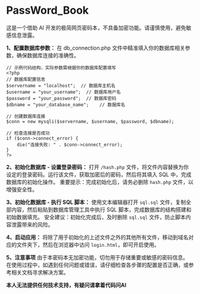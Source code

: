 # PassWord_Book
这是一个借助 AI 开发的极简网页密码本，不具备加密功能。请谨慎使用，避免敏感信息泄露。

**1、配置数据库参数：** 在 db_connection.php 文件中精准填入你的数据库相关参数，确保数据库连接的准确性。
```
// 示例代码结构，实际参数需根据你的数据库配置填写
<?php
// 数据库配置信息
$servername = "localhost";  // 数据库主机名
$username = "your_username";  // 数据库用户名
$password = "your_password";  // 数据库密码
$dbname = "your_database_name";    // 数据库名

// 创建数据库连接
$conn = new mysqli($servername, $username, $password, $dbname);

// 检查连接是否成功
if ($conn->connect_error) {
    die("连接失败: " . $conn->connect_error);
}
?>
```
**2、初始化数据库 - 设置登录密码：**
打开 `/hash.php` 文件，将文件内容替换为你设定的登录密码。运行该文件，获取加密后的密码，然后将其填入 SQL 中，完成数据库的初始化操作。
重要提示：完成初始化后，请务必删除 `hash.php` 文件，以增强安全性。

**3、初始化数据库 - 执行 SQL 脚本：**
使用文本编辑器打开 `sql.sql` 文件，复制全部内容，然后粘贴到数据库管理工具中执行 SQL 脚本，完成数据库的结构搭建和初始数据填充。
安全建议：初始化完成后，及时删除 `sql.sql` 文件，防止脚本内容泄露带来的风险。

**4、启动应用：**
将除了用于初始化的上述文件之外的其他所有文件，移动到域名对应的文件夹下，然后在浏览器中访问 `login.html`，即可开启使用。

**5、注意事项**
由于本密码本无加密功能，切勿用于存储重要或敏感的密码信息。
在使用过程中，如遇到任何问题或错误，请仔细检查各步骤的配置是否正确，或参考相关文档寻求解决方案。

**本人无法提供任何技术支持，有疑问请拿着代码问AI**
